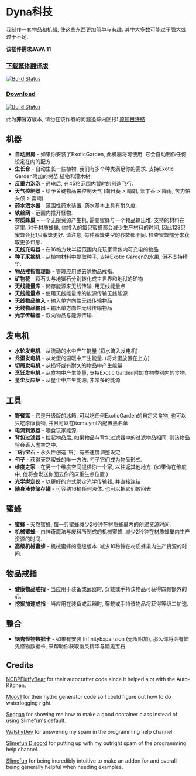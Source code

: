 # Dyna科技
我制作一套物品和机器, 使这些东西更加简单与有趣.
其中大多数可能过于强大或过于不足.

**该插件需求JAVA 11**

### [下载繁体翻译版](https://xmikux.github.io/builds/xMikux/DynaTech/master/)
[![Build Status](https://xmikux.github.io/builds/xMikux/DynaTech/master/badge.svg)](https://xmikux.github.io/builds/xMikux/DynaTech/master)

### [Download](https://thebusybiscuit.github.io/builds/ProfElements/DynaTech/master/)
[![Build Status](https://thebusybiscuit.github.io/builds/ProfElements/DynaTech/master/badge.svg)](https://thebusybiscuit.github.io/builds/ProfElements/DynaTech/master)

此为**非官方**版本, 请勿在该作者的问题追踪内回报!
[原项目连结](https://github.com/ProfElements/DynaTech)

## 机器
- **自动厨房** - 如果你安装了ExoticGarden, 此机器将可使用. 它会自动制作任何设定在内的配方.
- **生长仓** - 自动生长一些植物. 我们有多个种类满足你的需求. 支持Exotic Garden附加的树苗,植物和灌木树.
- **反重力泡泡** - 通电后, 在45格范围内暂时的创造飞行.
- **天气控制器** - 给予关键物品来控制天气 (向日葵 > 晴朗, 紫丁香 > 降雨, 苦力怕头颅 > 雷雨).
- **药水洒水器** - 范围性药水装置, 药水基本上具有耐久度.
- **铁丝网** - 范围内推开怪物.
- **材质蜂巢** - 一个无限资源产生机, 需要蜜蜂与一个物品输出堆. 支持的材料在 [这里](https://github.com/ProfElements/DynaTech/blob/1b6aee96937da31c7bdb84df284392530149ce63/src/main/java/me/profelements/dynatech/items/electric/MaterialHive.java#L169). 对于材质蜂巢, 你投入的每只蜜蜂都会减少生产材料的时间, 因此128只蜜蜂会比1只蜜蜂更好. 请注意, 每种蜜蜂类型的秒数都不同. 检查蜜蜂部分来获取更多讯息.
- **无线充电器** - 在16格方块半径范围内充玩家背包内可充电的物品
- **种子采摘机** - 从植物材料中提取种子, 支持Exotic Garden的水果, 但不支持精华.
- **物品戒指管理器** - 管理应用或去除物品戒指.
- **矿物花** - 将石头与地狱石分别转化成主世界和地狱的矿物
- **无线能量库** - 储存能源来无线传输, 用无线能量点
- **无线能量点** - 使用无线能量库的能源传输无线能源
- **无线物品输入** - 输入单方向性无线传输物品
- **无线物品输出** - 输出单方向性无线传输物品
- **光学传输器** - 双向物品与能源传输.

## 发电机
- **水轮发电机** - 从流动的水中产生能量 (将水淹入发电机)
- **龙蛋发电机** - 从龙蛋的温暖中产生能量. (将龙蛋放置在上方)
- **切屑发电机** - 从损坏或有耐久的物品中产生能量
- **烹饪发电机** - 从食物中产生能量, 支持Exotic Garden附加食物类别内的食物.
- **星尘反应炉** - 从星尘中产生能源, 非常多的能源

## 工具
- **野餐篮** - 它是升级版的冰箱. 可以吃任何ExoticGarden的自定义食物, 也可以只吃原版食物, 并且可以在items.yml内配置黑名单
- **电流刺激器** - 喂食玩家能源. 
- **背包过滤器** - 捡起物品后, 如果物品与背包过滤器中的过滤物品相同, 则该物品将会丢入虚空之中.
- **飞行宝石** - 永久性创造飞行, 有些速度调整设定.
- **勺子** - 获得天然蜜蜂的唯一方法. 勺子它们成为物品形式.
- **维度之家** - 在另一个维度空间提供你一个家, 以往返其他地方. (如果你在维度中, 他将会发送你回去你的床重生点位置.)
- **光学绑定仪** - 以更好的方式绑定光学传输器, 并直接连结
- **随身液体储存罐** - 可容纳16桶任何液体. 也可以把它们放回去

## 蜜蜂
- **蜜蜂** - 天然蜜蜂, 每一只蜜蜂减少2秒钟在材质蜂巢内的创建资源时间.
- **机械蜜蜂** - 由神奇魔法与废料所制成的机械蜜蜂. 减少2秒钟在材质蜂巢内生产资源的时间.
- **高级机械蜜蜂** - 机械蜜蜂的高级版本. 减少10秒钟在材质蜂巢内生产资源的时间.

## 物品戒指
- **健康物品戒指** - 当应用于装备或武器时, 穿戴或手持该物品可获得四颗额外的心.
- **挖掘加速戒指** - 当应用在装备或武器时, 穿戴或手持该物品将获得等级二加速.

## 整合 
 - **恼鬼怪物数据卡** - 如果有安装 InfinityExpansion (无限附加), 那么你将会有恼鬼怪物数据卡, 来帮助你获取幽灵精华与恼鬼宝石

## Credits
 [NCBPFluffyBear](https://github.com/ncbpfluffybear) for their autocrafter code since it helped alot with the Auto-Kitchen.

 [Mooy1](https://github.com/mooy1) for their hydro generator code so I could figure out how to do waterlogging right.

 [Seggan](https://github.com/seggan) for showing me how to make a good container class instead of using Slimefun's default.

 [WalshyDev](https://github.com/WalshyDev) for answering my spam in the programming help channel.

 [Slimefun Discord](https://slimefun.dev/discord) for putting up with my outright spam of the programming help channel.

 [Slimefun](https://github.com/slimefun/slimefun4) for being incredibly intuitive to make an addon for and overall being generally helpful when needing examples.
